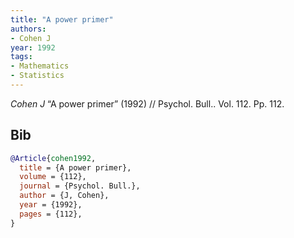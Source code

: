 ```yaml
---
title: "A power primer"
authors:
- Cohen J
year: 1992
tags:
- Mathematics
- Statistics
---
```


<i>Cohen J</i> <span title="">“A power primer”</span> (1992) // Psychol. Bull.. Vol.&nbsp;112. Pp.&nbsp;112.

## Bib

```bib
@Article{cohen1992,
  title = {A power primer},
  volume = {112},
  journal = {Psychol. Bull.},
  author = {J, Cohen},
  year = {1992},
  pages = {112},
}
```
